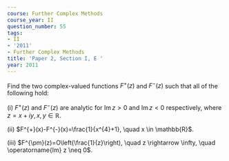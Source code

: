```yaml
---
course: Further Complex Methods
course_year: II
question_number: 55
tags:
- II
- '2011'
- Further Complex Methods
title: 'Paper 2, Section I, E '
year: 2011
---
```




Find the two complex-valued functions $F^{+}(z)$ and $F^{-}(z)$ such that all of the following hold:

(i) $F^{+}(z)$ and $F^{-}(z)$ are analytic for $\operatorname{Im} z>0$ and $\operatorname{Im} z<0$ respectively, where $z=x+i y, x, y \in \mathbb{R}$.

(ii) $F^{+}(x)-F^{-}(x)=\frac{1}{x^{4}+1}, \quad x \in \mathbb{R}$.

(iii) $F^{\pm}(z)=O\left(\frac{1}{z}\right), \quad z \rightarrow \infty, \quad \operatorname{Im} z \neq 0$.